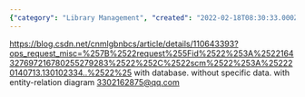 ```yaml
---
{"category": "Library Management", "created": "2022-02-18T08:30:33.000Z", "date": "2022-02-18 08:30:33", "description": "A Library System with a database is being discussed in this article. The system currently lacks specific data, and an entity-relation diagram is provided to help understand the structure of the system. Contact information is also included for those who require further assistance or have any questions.", "modified": "2022-08-18T15:35:58.021Z", "tags": ["freelancer"], "title": "Library System"}
---
```

https://blog.csdn.net/cnmlgbnbcs/article/details/110643393?ops_request_misc=%257B%2522request%255Fid%2522%253A%2522164327697216780255279283%2522%252C%2522scm%2522%253A%252220140713.130102334..%2522%25
with database. without specific data.
with entity-relation diagram
3302162875@qq.com
